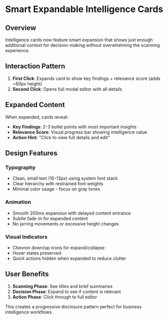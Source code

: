 # Smart Expandable Intelligence Cards

## Overview
Intelligence cards now feature smart expansion that shows just enough additional context for decision-making without overwhelming the scanning experience.

## Interaction Pattern

1. **First Click**: Expands card to show key findings + relevance score (adds ~60px height)
2. **Second Click**: Opens full modal editor with all details

## Expanded Content

When expanded, cards reveal:
- **Key Findings**: 2-3 bullet points with most important insights
- **Relevance Score**: Visual progress bar showing intelligence value
- **Action Hint**: "Click to view full details and edit"

## Design Features

### Typography
- Clean, small text (10-13px) using system font stack
- Clear hierarchy with restrained font weights
- Minimal color usage - focus on gray tones

### Animation
- Smooth 200ms expansion with delayed content entrance
- Subtle fade-in for expanded content
- No jarring movements or excessive height changes

### Visual Indicators
- Chevron down/up icons for expand/collapse
- Hover states preserved
- Quick actions hidden when expanded to reduce clutter

## User Benefits

1. **Scanning Phase**: See titles and brief summaries
2. **Decision Phase**: Expand to see if content is relevant
3. **Action Phase**: Click through to full editor

This creates a progressive disclosure pattern perfect for business intelligence workflows.